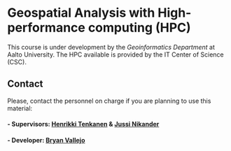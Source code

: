 # Geospatial Analysis with High-performance computing (HPC)

This course is under development by the *Geoinformatics Department* at Aalto University. The HPC available is provided by the IT Center of Science (CSC). 

## Contact
Please, contact the personnel on charge if you are planning to use this material:

#### - Supervisors: [Henrikki Tenkanen](https://gistlab.science/rushmore_teams/henrikki-tenkanen/) & [Jussi Nikander](https://gistlab.science/rushmore_teams/jussi-nikander/)

#### - Developer: [Bryan Vallejo](https://gistlab.science/rushmore_teams/msc-bryan-vallejo/)